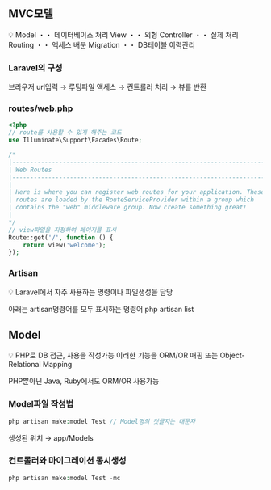 ## MVC모델

<aside>
💡 Model ・・ 데이터베이스 처리
View ・・ 외형
Controller ・・ 실제 처리
Routing ・・ 액세스 배분
Migration ・・ DB테이블 이력관리

</aside>

### Laravel의 구성

브라우저 url입력 → 루팅파일 액세스 → 컨트롤러 처리 → 뷰를 반환

### routes/web.php

```php
<?php
// route를 사용할 수 있게 해주는 코드
use Illuminate\Support\Facades\Route;

/*
|--------------------------------------------------------------------------
| Web Routes
|--------------------------------------------------------------------------
|
| Here is where you can register web routes for your application. These
| routes are loaded by the RouteServiceProvider within a group which
| contains the "web" middleware group. Now create something great!
|
*/
// view파일을 지정하여 페이지를 표시
Route::get('/', function () {
    return view('welcome');
});
```

### Artisan

<aside>
💡 Laravel에서 자주 사용하는 명령이나 파일생성을 담당

아래는 artisan명령어를 모두 표시하는 명령어
php artisan list

</aside>

## Model

<aside>
💡 PHP로 DB 접근, 사용을 작성가능
이러한 기능을 ORM/OR 매핑 또는 Object-Relational Mapping

PHP뿐아닌 Java, Ruby에서도 ORM/OR 사용가능

</aside>

### Model파일 작성법

```php
php artisan make:model Test // Model명의 첫글자는 대문자
```

생성된 위치 → app/Models

### 컨트롤러와 마이그레이션 동시생성

```php
php artisan make:model Test -mc
```
